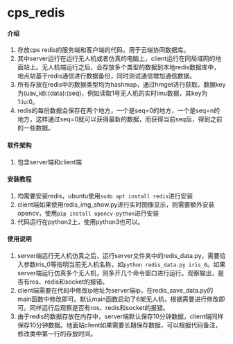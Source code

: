 # cps_redis

#### 介绍
1. 存放cps redis的服务端和客户端的代码，用于云端协同数据库。
2. 其中server运行在运行无人机或者仿真的电脑上，client运行在同局域网的地面站上。无人机端运行之后，会存放多个类型的数据到本地redis数据库中，地点站基于redis通信进行数据备份，同时测试通信增加通信数据。
3. 所有存放在redis中的数据类型均为hashmap，通过hmget进行获取。数据key为(uav_id):(data):(seq)，例如读取1号无人机的实时imu数据，其key为1:iu:0。
4. redis的每份数据会保存在两个地方，一个是seq=0的地方，一个是seq=n的地方，这样通过seq=0就可以获得最新的数据，而获得当前seq后，得到之前的一些数据。

#### 软件架构
1. 包含server端和client端


#### 安装教程

1.  均需要安装redis，ubuntu使用`sudo apt install redis`进行安装
2.  client端如果使用redis_img_show.py进行实时图像显示，则需要额外安装opencv，使用`pip install opencv-python`进行安装
3.  代码运行在python2上，使用python3也可以。

#### 使用说明

1.  server端运行无人机仿真之后，运行server文件夹中的redis_data.py，需要给入参数iris_0等指明当前无人机名称，如`python redis_data.py iris_0`。如果server端运行仿真多个无人机，则多开几个命令窗口进行运行。观察输出，是否有ros、redis和socket的报错。
2.  client端需要在代码中修改ip地址为server端ip，在redis_save_data.py的main函数中修改即可。默认main函数启动了6架无人机，根据需要进行修改即可。同样运行后观察是否有ros、redis和socket的报错。
3.  由于redis的数据存放在内存中，server端默认保存10分钟数据，client端同样保存10分钟数据。地面站client如果需要长期保存数据，可以根据代码备注，修改类中第一行的存放时间。

